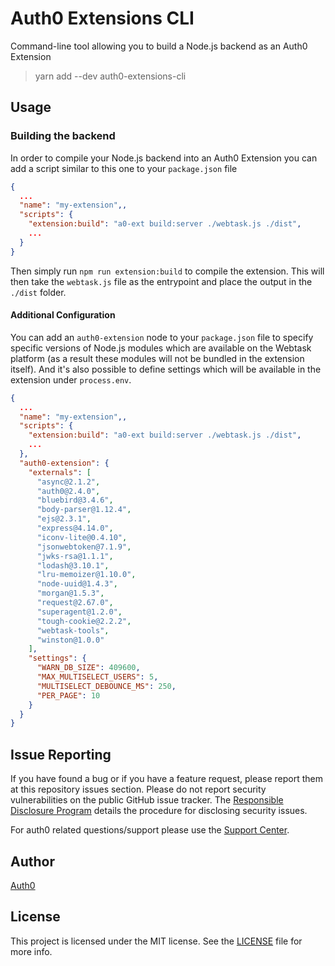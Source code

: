 # Auth0 Extensions CLI

Command-line tool allowing you to build a Node.js backend as an Auth0 Extension

> yarn add --dev auth0-extensions-cli

## Usage

### Building the backend

In order to compile your Node.js backend into an Auth0 Extension you can add a script similar to this one to your `package.json` file

```json
{
  ...
  "name": "my-extension",,
  "scripts": {
    "extension:build": "a0-ext build:server ./webtask.js ./dist",
    ...
  }
}
```

Then simply run `npm run extension:build` to compile the extension. This will then take the `webtask.js` file as the entrypoint and place the output in the `./dist` folder.

#### Additional Configuration

You can add an `auth0-extension` node to your `package.json` file to specify specific versions of Node.js modules which are available on the Webtask platform (as a result these modules will not be bundled in the extension itself). And it's also possible to define settings which will be available in the extension under `process.env`.

```json
{
  ...
  "name": "my-extension",,
  "scripts": {
    "extension:build": "a0-ext build:server ./webtask.js ./dist",
    ...
  },
  "auth0-extension": {
    "externals": [
      "async@2.1.2",
      "auth0@2.4.0",
      "bluebird@3.4.6",
      "body-parser@1.12.4",
      "ejs@2.3.1",
      "express@4.14.0",
      "iconv-lite@0.4.10",
      "jsonwebtoken@7.1.9",
      "jwks-rsa@1.1.1",
      "lodash@3.10.1",
      "lru-memoizer@1.10.0",
      "node-uuid@1.4.3",
      "morgan@1.5.3",
      "request@2.67.0",
      "superagent@1.2.0",
      "tough-cookie@2.2.2",
      "webtask-tools",
      "winston@1.0.0"
    ],
    "settings": {
      "WARN_DB_SIZE": 409600,
      "MAX_MULTISELECT_USERS": 5,
      "MULTISELECT_DEBOUNCE_MS": 250,
      "PER_PAGE": 10
    }
  }
}
```

## Issue Reporting

If you have found a bug or if you have a feature request, please report them at this repository issues section. Please do not report security vulnerabilities on the public GitHub issue tracker. The [Responsible Disclosure Program](https://auth0.com/whitehat) details the procedure for disclosing security issues.

For auth0 related questions/support please use the [Support Center](https://support.auth0.com).

## Author

[Auth0](auth0.com)

## License

This project is licensed under the MIT license. See the [LICENSE](LICENSE) file for more info.
